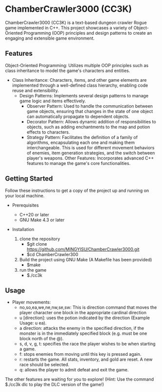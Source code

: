 # ChamberCrawler3000 (CC3K)

ChamberCrawler3000 (CC3K) is a text-based dungeon crawler Rogue game implemented in C++. This project showcases a variety of Object-Oriented Programming (OOP) principles and design patterns to create an engaging and extensible game environment.

## Features

Object-Oriented Programming: Utilizes multiple OOP principles such as class inheritance to model the game's characters and entities.

- Class Inheritance: Characters, items, and other game elements are implemented through a well-defined class hierarchy, enabling code reuse and extensibility.
  - Design Patterns: Implements several design patterns to manage game logic and items effectively.
    - Observer Pattern: Used to handle the communication between game objects, ensuring that changes in the state of one object can automatically propagate to dependent objects.
    - Decorator Pattern: Allows dynamic addition of responsibilities to objects, such as adding enchantments to the map and potion effects to characters.
    - Strategy Pattern: Facilitates the definition of a family of algorithms, encapsulating each one and making them interchangeable. This is used for different movement behaviors of enemies, item generation strategies, and the switch between player's weapons.
Other Features: Incorporates advanced C++ features to manage the game's core functionalities.

## Getting Started

Follow these instructions to get a copy of the project up and running on your local machine.

- Prerequisites
  - C++20 or later
  - GNU Make 4.3 or later

- Installation
  1. clone the repository
     - $git clone <https://github.com/MINGYISU/ChamberCrawler3000.git>
     - $cd ChamberCrawler300
  2. Build the project using GNU Make (A Makefile has been provided)
     - $make
  3. run the game
     - $./cc3k

## Usage

- Player movements:
  - no,so,ea,we,ne,nw,se,sw: This is direction command that moves the player character one block in the appropriate cardinal direction
  - u [direction]: uses the potion indicated by the direction (Example Usage: u ea).
  - a direction: attacks the enemy in the specified direction, if the monster is in the immediately specified block (e.g. must
be one block north of the @).
  - s, d, v, g, t: specifies the race the player wishes to be when starting a game.
  - f: stops enemies from moving until this key is pressed again.
  - r: restarts the game. All stats, inventory, and gold are reset. A new race should be selected.
  - q: allows the player to admit defeat and exit the game.

The other features are waiting for you to explore! (Hint: Use the command $./cc3k dlc to play the DLC version of the game!)

